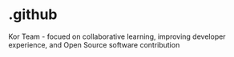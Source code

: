 # .github

Kor Team - focued on collaborative learning, improving developer experience, and Open Source software contribution
